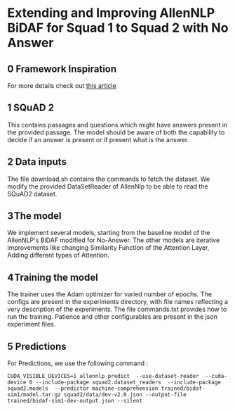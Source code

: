 # Extending and Improving AllenNLP BiDAF for Squad 1 to Squad 2 with No Answer

## 0 Framework Inspiration
For more details check out [this article](https://medium.com/swlh/deep-learning-for-text-made-easy-with-allennlp-62bc79d41f31) 

## 1 SQuAD 2
This contains passages and questions which might have answers present in the provided passage. The model should be aware of both the capability to decide if an answer is present or if present what is the answer.

## 2 Data inputs
The file download.sh contains the commands to fetch the dataset. We modify the provided DataSetReader of AllenNlp to be able to read the SQuAD2 dataset.

## 3 The model
We implement several models, starting from the baseline model of the AllenNLP's BiDAF modified for No-Answer. The other models are iterative improvements like changing Similarity Function of the Attention Layer, Adding different types of Attention.

## 4 Training the model
The trainer uses the Adam optimizer for varied number of epochs. The configs are present in the experiments directory, with file names reflecting a very description of the experiments. The file commands.txt provides how to run the training. Patience and other configurables are present in the json experiment files.

## 5 Predictions
For Predictions, we use the following command :

`CUDA_VISIBLE_DEVICES=1 allennlp predict  --use-dataset-reader  --cuda-device 0 --include-package squad2.dataset_readers  --include-package squad2.models  --predictor machine-comprehension trained/bidaf-sim1/model.tar.gz squad2/data/dev-v2.0.json --output-file trained/bidaf-sim1-dev-output.json --silent`


